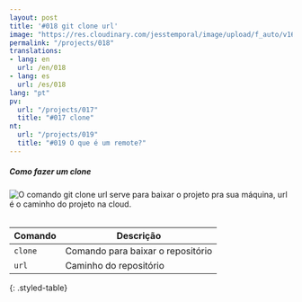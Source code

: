 ```yaml
---
layout: post
title: '#018 git clone url'
image: "https://res.cloudinary.com/jesstemporal/image/upload/f_auto/v1642878673/gitfichas/pt/018/thumbnail_uwky8o.jpg"
permalink: "/projects/018"
translations:
- lang: en
  url: /en/018
- lang: es
  url: /es/018
lang: "pt"
pv:
  url: "/projects/017"
  title: "#017 clone"
nt:
  url: "/projects/019"
  title: "#019 O que é um remote?"
---
```

##### Como fazer um clone

<img alt="O comando git clone url serve para baixar o projeto pra sua máquina, url é o caminho do projeto na cloud." src="https://res.cloudinary.com/jesstemporal/image/upload/v1642878673/gitfichas/pt/018/full_mbon1w.jpg"><br><br>

| Comando | Descrição |
|---------|-------------|
| `clone` | Comando para baixar o repositório |
| `url` | Caminho do repositório |
{: .styled-table}
